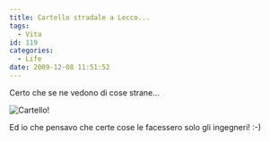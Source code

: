 ```yaml
---
title: Cartello stradale a Lecco...
tags:
  - Vita
id: 119
categories:
  - Life
date: 2009-12-08 11:51:52
---
```


Certo che se ne vedono di cose strane…

![](/images/2009/12/051220091.jpg?w=300&amp;h=225 "Cartello")!

Ed io che pensavo che certe cose le facessero solo gli ingegneri! :-)
